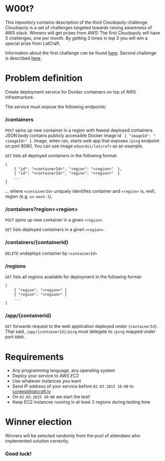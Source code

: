 W00t? 
==================

This repository contains description of the third Cloudopoly challenge. Cloudopoly is a set of challenges targeted towards raising awareness of AWS stack. Winners will get prizes from AWS! The first Cloudopoly will have 3 challenges, one per month. By getting 3 times in top 3 you will win a special prize from LatCraft.

Information about the first challenge can be found [here](https://github.com/latcraft/cloudopoly-search). Second challenge is described [here](https://github.com/latcraft/cloudopoly-pics).

Problem definition
==================
Create deployment service for Docker containers on top of AWS infrastructure. 

The service must expose the following endpoints:

### /containers



```POST``` spins up new container in a region with fewest deployed containers. JSON body contains publicly accessible Docker image id  ``` { "imageId": "<imageId>" }```. Image, when ran, starts web app that exposes ```/ping``` endpoint on port 8080. You can use image ```eduardsi/latcraft``` as an example. 

```GET``` lists all deployed containers in the following format:

```
[
	{ "id": "<containerId>", "region": "<region>"  },
	{ "id": "<containerId>", "region": "<region>"  }
	...
]
```
... where ```<containerId>``` uniquely identifies container and ```<region>``` is, well, region (e.g. ```us-east-1```).

### /containers?region=&lt;region&gt;

```POST``` spins up new container in a given ```<region>```.

```GET``` lists deployed containers in a given ```<region>```.


### /containers/{containerId}

```DELETE``` undeploys container by ```<containerId>```

### /regions
```GET``` lists all regions available for deployment in the following format:

```
[
	{ "region": "<region>" }
	{ "region": "<region>" }
	...
]
```

### /app/{containerId}
```GET``` forwards request to the web application deployed under ```{containerId}```. That said, ```/app/{containerId}/ping``` must delegate to ```/ping``` mapped under port ```8080```.


# Requirements

- Any programming language, any operating system
- Deploy your service to *AWS* *EC2* 
- Use whatever instances you want
- Send IP address of your service before `02.03.2015 18:00` to contest@latcraft.lv
- On `02.03.2015 20:00` we start the test! 
- Keep EC2 instances running in at least 2 regions during testing time
 
# Winner election

Winners will be selected randomly from the pool of attendees who implemented solution correctly.

### Good luck!
